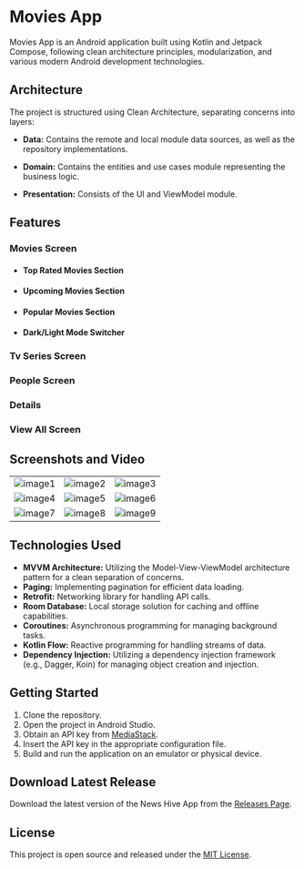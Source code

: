 # Movies App

Movies App is an Android application built using Kotlin and Jetpack Compose, following clean architecture principles, modularization, and various modern Android development technologies.

## Architecture

The project is structured using Clean Architecture, separating concerns into layers:

- **Data:** Contains the remote and local module data sources, as well as the repository implementations.

- **Domain:** Contains the entities and use cases module representing the business logic.

- **Presentation:** Consists of the UI and ViewModel module.

## Features

### Movies Screen

- #### Top Rated Movies Section

-   #### Upcoming Movies Section

-   #### Popular Movies Section

-   #### Dark/Light Mode Switcher

### Tv Series Screen

### People Screen

### Details

### View All Screen

## Screenshots and Video

<table>
  <tr>
    <td><img src="https://github.com/AhmadShubita/MoviesApp/blob/main/All%20Movies.png" alt="image1"></td>
    <td><img src="https://github.com/AhmadShubita/MoviesApp/blob/main/Details%20Screen.png" alt="image2"></td>
    <td><img src="https://github.com/Abdallahx3x/NewsHive/assets/83548062/3a05e3e8-0523-4fed-9375-0fdf59bd6a21" alt="image3"></td>
  </tr>
  <tr>
    <td><img src="https://github.com/Abdallahx3x/NewsHive/assets/83548062/07018609-90d8-4f1f-802b-82268e2e23cf" alt="image4"></td>
    <td><img src="https://github.com/Abdallahx3x/NewsHive/assets/83548062/037541ef-c13f-458b-b6f9-a7928b0b8bd1" alt="image5"></td>
    <td><img src="https://github.com/Abdallahx3x/NewsHive/assets/83548062/feb5c0fe-73bc-45b7-9731-9e7904b3aa57" alt="image6"></td>
  </tr>
  <tr>
    <td><img src="https://github.com/Abdallahx3x/NewsHive/assets/83548062/101d3789-6736-465c-8e94-db469cf06e3d" alt="image7"></td>
    <td><img src="https://github.com/Abdallahx3x/NewsHive/assets/83548062/1a24dd6f-90f0-4386-842a-df9fa144a710" alt="image8"></td>
    <td><img src="https://github.com/Abdallahx3x/NewsHive/assets/83548062/d2e70ef5-4bd1-45f6-8f50-dc4a963601b7" alt="image9"></td>
  </tr>
</table>

## Technologies Used

- **MVVM Architecture:** Utilizing the Model-View-ViewModel architecture pattern for a clean separation of concerns.
- **Paging:** Implementing pagination for efficient data loading.
- **Retrofit:** Networking library for handling API calls.
- **Room Database:** Local storage solution for caching and offline capabilities.
- **Coroutines:** Asynchronous programming for managing background tasks.
- **Kotlin Flow:** Reactive programming for handling streams of data.
- **Dependency Injection:** Utilizing a dependency injection framework (e.g., Dagger, Koin) for managing object creation and injection.

## Getting Started

1. Clone the repository.
2. Open the project in Android Studio.
3. Obtain an API key from [MediaStack](https://mediastack.com/).
4. Insert the API key in the appropriate configuration file.
5. Build and run the application on an emulator or physical device.

## Download Latest Release

Download the latest version of the News Hive App from the [Releases Page](https://github.com/Abdallahx3x/NewsHive/releases/tag/v1.0.0).

## License

This project is open source and released under the [MIT License](LICENSE).
